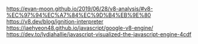 
https://evan-moon.github.io/2019/06/28/v8-analysis/#v8-%EC%97%94%EC%A7%84%EC%9D%B4%EB%9E%80
https://v8.dev/blog/ignition-interpreter
https://jaehyeon48.github.io/javascript/google-v8-engine/
https://dev.to/lydiahallie/javascript-visualized-the-javascript-engine-4cdf

